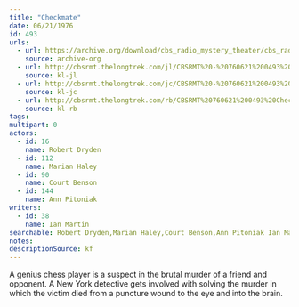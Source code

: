 ```yaml
---
title: "Checkmate"
date: 06/21/1976
id: 493
urls: 
  - url: https://archive.org/download/cbs_radio_mystery_theater/cbs_radio_mystery_theater-0451-0500.zip/cbs_radio_mystery_theater-0451-0500%2Fcbsrmt_0493_checkmate.mp3
    source: archive-org
  - url: http://cbsrmt.thelongtrek.com/jl/CBSRMT%20-%20760621%200493%20Checkmate_jl.mp3
    source: kl-jl
  - url: http://cbsrmt.thelongtrek.com/jc/CBSRMT%20-%20760621%200493%20Checkmate%20vbr%20fb2_jc.mp3
    source: kl-jc
  - url: http://cbsrmt.thelongtrek.com/rb/CBSRMT%20760621%200493%20Checkmate_wbbm_rb.mp3
    source: kl-rb
tags: 
multipart: 0
actors:  
  - id: 16
    name: Robert Dryden  
  - id: 112
    name: Marian Haley  
  - id: 90
    name: Court Benson  
  - id: 144
    name: Ann Pitoniak
writers:  
  - id: 38
    name: Ian Martin
searchable: Robert Dryden,Marian Haley,Court Benson,Ann Pitoniak Ian Martin
notes: 
descriptionSource: kf
---
```

A genius chess player is a suspect in the brutal murder of a friend and opponent. A New York detective gets involved with solving the murder in which the victim died from a puncture wound to the eye and into the brain.